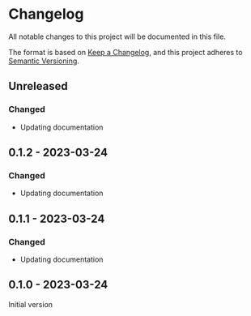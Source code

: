 # Changelog

All notable changes to this project will be documented in this file.

The format is based on [Keep a Changelog](https://keepachangelog.com/en/1.0.0/),
and this project adheres to [Semantic Versioning](https://semver.org/spec/v2.0.0.html).

## Unreleased
### Changed
- Updating documentation

## 0.1.2 - 2023-03-24
### Changed
- Updating documentation

## 0.1.1 - 2023-03-24
### Changed
- Updating documentation

## 0.1.0 - 2023-03-24
Initial version
